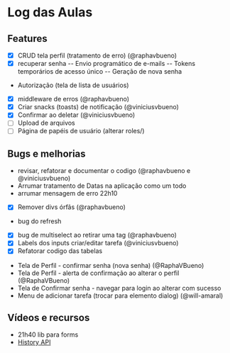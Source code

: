 # Log das Aulas

##

## Features

- [x] CRUD tela perfil (tratamento de erro) (@raphavbueno)
- [x] recuperar senha
      -- Envio programático de e-mails
      -- Tokens temporários de acesso único
      -- Geração de nova senha
- Autorização (tela de lista de usuários)
- [x] middleware de erros (@raphavbueno)
- [x] Criar snacks (toasts) de notificação (@viniciusvbueno)
- [x] Confirmar ao deletar (@viniciusvbueno)
- [ ] Upload de arquivos
- [ ] Página de papéis de usuário (alterar roles/)

## Bugs e melhorias

- revisar, refatorar e documentar o codigo (@raphavbueno e @viniciusvbueno)
- Arrumar tratamento de Datas na aplicação como um todo
- arrumar mensagem de erro 22h10
- [x] Remover divs órfãs (@raphavbueno)
- bug do refresh
- [x] bug de multiselect ao retirar uma tag (@raphavbueno)
- [x] Labels dos inputs criar/editar tarefa (@viniciusvbueno)
- [x] Refatorar codigo das tabelas
- Tela de Perfil - confirmar senha (nova senha) (@RaphaVBueno)
- Tela de Perfil - alerta de confirmação ao alterar o perfil (@RaphaVBueno)
- Tela de Confirmar senha - navegar para login ao alterar com sucesso
- Menu de adicionar tarefa (trocar para elemento dialog) (@will-amaral)

## Vídeos e recursos

- 21h40 lib para forms
- [History API](https://developer.mozilla.org/en-US/docs/Web/API/History)
